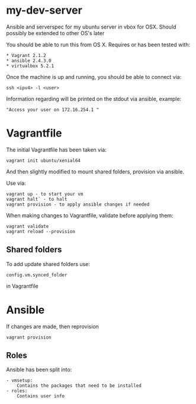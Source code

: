 # my-dev-server

Ansible and serverspec for my ubuntu server in vbox for OSX.
Should possibly be extended to other OS's later

You should be able to run this from OS X.
Requires or has been tested with:

	* Vagrant 2.1.2
	* ansible 2.4.3.0
	* virtualbox 5.2.1

Once the machine is up and running, you should be able to connect via:

	ssh <ipv4> -l <user>

Information regarding <ipv4> will be printed on the stdout via ansible,
example: 

	"Access your user on 172.16.254.1 "

# Vagrantfile

The initial Vagrantfile has been taken via:
	
	vagrant init ubuntu/xenial64

And then slightly modified to mount shared folders, provision via ansible.

Use via:
	
	vagrant up - to start your vm
	vagrant halt` - to halt
	vagrant provision - to apply ansible changes if needed

When making changes to Vagrantfile, validate before applying them:
	
	vagrant validate
	vagrant reload --provision

## Shared folders
To add update shared folders use:
    
	config.vm.synced_folder
in Vagrantfile

# Ansible

If changes are made, then reprovision

	vagrant provision

## Roles

Ansible has been split into:
	
	- vmsetup:
		Contains the packages that need to be installed
	- roles:
		Contains user info

